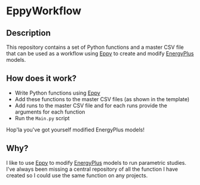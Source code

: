 # EppyWorkflow

## Description
This repository contains a set of Python functions and a master CSV file that can be used as a workflow using [Eppy](https://github.com/santoshphilip/eppy) to create and modify [EnergyPlus](https://github.com/NREL/EnergyPlus) models.

## How does it work?
+ Write Python functions using [Eppy](https://github.com/santoshphilip/eppy) 
+ Add these functions to the master CSV files (as shown in the template)
+ Add runs to the master CSV file and for each runs provide the arguments for each function
+ Run the `Main.py` script

Hop'la you've got yourself modified EnergyPlus models!

## Why?
I like to use [Eppy](https://github.com/santoshphilip/eppy) to modify [EnergyPlus](https://github.com/NREL/EnergyPlus) models to run parametric studies. I've always been missing a central repository of all the function I have created so I could use the same function on any projects.
